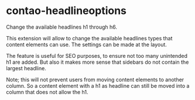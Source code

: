 contao-headlineoptions
======================

Change the available headlines h1 through h6.

This extension will allow to change the available headlines types that content elements can use. The settings can be made at the layout.

The feature is useful for SEO purposes, to ensure not too many unintended h1 are added. But also it makes more sense that sidebars do not contain the largest headline.

Note; this will not prevent users from moving content elements to another column. So a content element with a h1 as headline can still be moved into a column that does not allow the h1.
